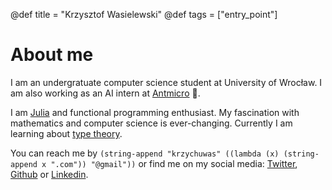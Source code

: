 @def title = "Krzysztof Wasielewski"
@def tags = ["entry_point"]

# About me

I am an undergratuate computer science student at University of Wrocław.
I am also working as an AI intern at [Antmicro](https://antmicro.com/) :ant:.

I am [Julia](https://julialang.org/) and functional programming enthusiast.
My fascination with mathematics and computer science is ever-changing. 
Currently I am learning about [type theory](https://en.wikipedia.org/wiki/Type_theory).

You can reach me by 
`(string-append "krzychuwas" ((lambda (x) (string-append x ".com")) "@gmail"))`
or find me on my social media: [Twitter](https://twitter.com/deespodete), [Github](https://github.com/kwasielewski) or [Linkedin](https://www.linkedin.com/in/krzysztof-wasielewski-256647238/).
